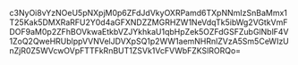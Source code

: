 c3NyOi8vYzNOeU5pNXpjM0p6ZFdJdVkyOXRPamd6TXpNNmIzSnBaMmx1T25Kak5DMXRaRFU2Y0d4aGFXNDZZMGRHZW1NeVdqTk5ibWg2VGtkVmFDOF9aM0p2ZFhBOVkwaEtkbVZJYkhkaU1qbHpZek5OZFdGSFZubGlNblF4V1ZoQ2QweHRUblppVVNVelJDVXpSQ1p2WW1aemNHRnlZVzA5Sm5CeWIzUnZjR0Z5WVcwOVpFTTFkRnBUT1ZSVk1VcFVWbFZKSlRORQo=